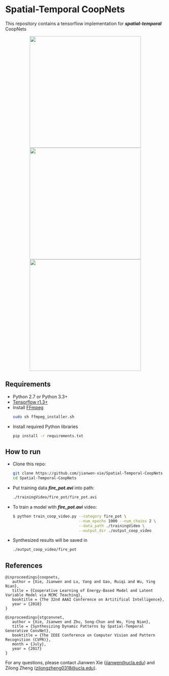 # Spatial-Temporal CoopNets

This repository contains a tensorflow implementation for ***spatial-temporal*** CoopNets
<p align="center">
    <img src="https://github.com/jianwen-xie/Spatial-Temporal-CoopNets/blob/master/demo/fire_pot.gif" width="350px"/>
    <img src="https://github.com/jianwen-xie/Spatial-Temporal-CoopNets/blob/master/demo/waterfall.gif" width="350px"/>
    <img src="https://github.com/jianwen-xie/Spatial-Temporal-CoopNets/blob/master/demo/flashing_light.gif" width="350px"/></p>

## Requirements
- Python 2.7 or Python 3.3+
- [Tensorflow r1.3+](https://www.tensorflow.org/install/)
- Install [FFmpeg](https://www.ffmpeg.org/download.html)
    ```bash
    sudo sh ffmpeg_installer.sh
    ```
- Install required Python libraries
    ```bash
    pip install -r requirements.txt
    ```

## How to run

- Clone this repo:
    ```bash
    git clone https://github.com/jianwen-xie/Spatial-Temporal-CoopNets
    cd Spatial-Temporal-CoopNets
    ```
- Put training data ***fire_pot.avi*** into path:
   ```bash
   ./trainingVideo/fire_pot/fire_pot.avi
   ```
- To train a model with ***fire_pot.avi*** video:
    ```bash
    $ python train_coop_video.py --category fire_pot \
                                 --num_epochs 1000 --num_chains 2 \
                                 --data_path ./trainingVideo \
                                 --output_dir ./output_coop_video
    ```
- Synthesized results will be saved in
    ```bash
    ./output_coop_video/fire_pot
    ```
## References
    @inproceedings{coopnets,
       author = {Xie, Jianwen and Lu, Yang and Gao, Ruiqi and Wu, Ying Nian},
       title = {Cooperative Learning of Energy-Based Model and Latent Variable Model via MCMC Teaching},
       booktitle = {The 32nd AAAI Conference on Artitifical Intelligence},
       year = {2018}
    }
    
    @inproceedings{stgconvnet,
       author = {Xie, Jianwen and Zhu, Song-Chun and Wu, Ying Nian},
       title = {Synthesizing Dynamic Patterns by Spatial-Temporal Generative ConvNet},
       booktitle = {The IEEE Conference on Computer Vision and Pattern Recognition (CVPR)},
       month = {July},
       year = {2017}
    } 

For any questions, please contact Jianwen Xie (jianwen@ucla.edu) and Zilong Zheng (zilongzheng0318@ucla.edu).
